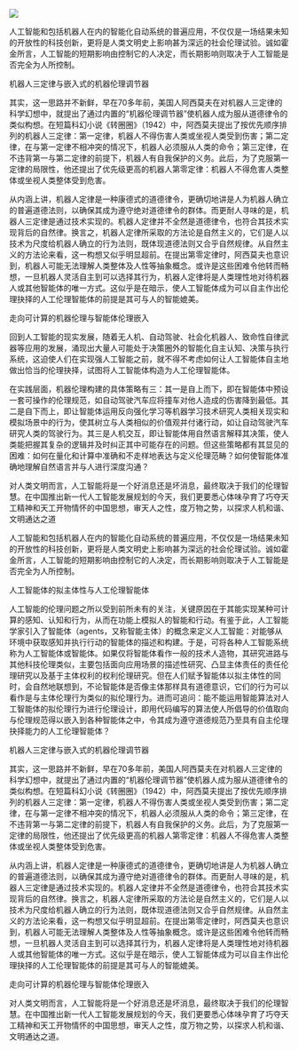 ![](https://img-blog.csdn.net/20171207202044762)

人工智能和包括机器人在内的智能化自动系统的普遍应用，不仅仅是一场结果未知的开放性的科技创新，更将是人类文明史上影响甚为深远的社会伦理试验。诚如霍金所言，人工智能的短期影响由控制它的人决定，而长期影响则取决于人工智能是否完全为人所控制。

机器人三定律与嵌入式的机器伦理调节器

其实，这一思路并不新鲜，早在70多年前，美国人阿西莫夫在对机器人三定律的科学幻想中，就提出了通过内置的“机器伦理调节器”使机器人成为服从道德律令的类似构想。在短篇科幻小说《转圈圈》（1942）中，阿西莫夫提出了按优先顺序排列的机器人三定律：第一定律，机器人不得伤害人类或坐视人类受到伤害；第二定律，在与第一定律不相冲突的情况下，机器人必须服从人类的命令；第三定律，在不违背第一与第二定律的前提下，机器人有自我保护的义务。此后，为了克服第一定律的局限性，他还提出了优先级更高的机器人第零定律：机器人不得危害人类整体或坐视人类整体受到危害。

从内涵上讲，机器人定律是一种康德式的道德律令，更确切地讲是人为机器人确立的普遍道德法则，以确保其成为遵守绝对道德律令的群体。而更耐人寻味的是，机器人三定律是通过技术实现的。机器人定律并不全然是道德律令，也符合其技术实现背后的自然律。换言之，机器人定律所采取的方法论是自然主义的，它们是人以技术为尺度给机器人确立的行为法则，既体现道德法则又合乎自然规律。从自然主义的方法论来看，这一构想又似乎明显超前。在提出第零定律时，阿西莫夫也意识到，机器人可能无法理解人类整体及人性等抽象概念。或许是这些困难令他转而畅想，一旦机器人灵活自主到可以选择其行为，机器人定律将是人类理性地对待机器人或其他智能体的唯一方式。这似乎是在暗示，使人工智能体成为可以自主作出伦理抉择的人工伦理智能体的前提是其可与人的智能媲美。

走向可计算的机器伦理与智能体伦理嵌入

回到人工智能的现实发展，随着无人机、自动驾驶、社会化机器人、致命性自律武器等应用的发展，涌现出大量人可能处于决策圈外的智能化自主认知、决策与执行系统，这迫使人们在实现强人工智能之前，就不得不考虑如何让人工智能体自主地做出恰当的伦理抉择，试图将人工智能体构造为人工伦理智能体。

在实践层面，机器伦理构建的具体策略有三：其一是自上而下，即在智能体中预设一套可操作的伦理规范，如自动驾驶汽车应将撞车对他人造成的伤害降到最低。其二是自下而上，即让智能体运用反向强化学习等机器学习技术研究人类相关现实和模拟场景中的行为，使其树立与人类相似的价值观并付诸行动，如让自动驾驶汽车研究人类的驾驶行为。其三是人机交互，即让智能体用自然语言解释其决策，使人类能把握其复杂的逻辑并及时纠正其中可能存在的问题。但这些策略都有其显见的困难：如何在量化和计算中准确和不走样地表达与定义伦理范畴？如何使智能体准确地理解自然语言并与人进行深度沟通？

对人类文明而言，人工智能将是一个好消息还是坏消息，最终取决于我们的伦理智慧。在中国推出新一代人工智能发展规划的今天，我们更要悉心体味孕育了巧夺天工精神和天工开物情怀的中国思想，审天人之性，度万物之势，以探求人机和谐、文明通达之道

人工智能和包括机器人在内的智能化自动系统的普遍应用，不仅仅是一场结果未知的开放性的科技创新，更将是人类文明史上影响甚为深远的社会伦理试验。诚如霍金所言，人工智能的短期影响由控制它的人决定，而长期影响则取决于人工智能是否完全为人所控制。

人工智能体的拟主体性与人工伦理智能体

人工智能的伦理问题之所以受到前所未有的关注，关键原因在于其能实现某种可计算的感知、认知和行为，从而在功能上模拟人的智能和行动。有鉴于此，人工智能学家引入了智能体（agents，又称智能主体）的概念来定义人工智能：对能够从环境中获取感知并执行行动的智能体的描述和构建。于是，可将各种人工智能系统称为人工智能体或智能体。如果仅将智能体看作一般的技术人造物，其研究进路与其他科技伦理类似，主要包括面向应用场景的描述性研究、凸显主体责任的责任伦理研究以及基于主体权利的权利伦理研究。但在人们赋予智能体以拟主体性的同时，会自然地联想到，不论智能体是否像主体那样具有道德意识，它们的行为可以看作是与主体伦理行为类似的拟伦理行为。进而可追问：能不能运用智能算法对人工智能体的拟伦理行为进行伦理设计，即用代码编写的算法使人所倡导的价值取向与伦理规范得以嵌入到各种智能体之中，令其成为遵守道德规范乃至具有自主伦理抉择能力的人工伦理智能体？

机器人三定律与嵌入式的机器伦理调节器

其实，这一思路并不新鲜，早在70多年前，美国人阿西莫夫在对机器人三定律的科学幻想中，就提出了通过内置的“机器伦理调节器”使机器人成为服从道德律令的类似构想。在短篇科幻小说《转圈圈》（1942）中，阿西莫夫提出了按优先顺序排列的机器人三定律：第一定律，机器人不得伤害人类或坐视人类受到伤害；第二定律，在与第一定律不相冲突的情况下，机器人必须服从人类的命令；第三定律，在不违背第一与第二定律的前提下，机器人有自我保护的义务。此后，为了克服第一定律的局限性，他还提出了优先级更高的机器人第零定律：机器人不得危害人类整体或坐视人类整体受到危害。

从内涵上讲，机器人定律是一种康德式的道德律令，更确切地讲是人为机器人确立的普遍道德法则，以确保其成为遵守绝对道德律令的群体。而更耐人寻味的是，机器人三定律是通过技术实现的。机器人定律并不全然是道德律令，也符合其技术实现背后的自然律。换言之，机器人定律所采取的方法论是自然主义的，它们是人以技术为尺度给机器人确立的行为法则，既体现道德法则又合乎自然规律。从自然主义的方法论来看，这一构想又似乎明显超前。在提出第零定律时，阿西莫夫也意识到，机器人可能无法理解人类整体及人性等抽象概念。或许是这些困难令他转而畅想，一旦机器人灵活自主到可以选择其行为，机器人定律将是人类理性地对待机器人或其他智能体的唯一方式。这似乎是在暗示，使人工智能体成为可以自主作出伦理抉择的人工伦理智能体的前提是其可与人的智能媲美。

走向可计算的机器伦理与智能体伦理嵌入

对人类文明而言，人工智能将是一个好消息还是坏消息，最终取决于我们的伦理智慧。在中国推出新一代人工智能发展规划的今天，我们更要悉心体味孕育了巧夺天工精神和天工开物情怀的中国思想，审天人之性，度万物之势，以探求人机和谐、文明通达之道。
